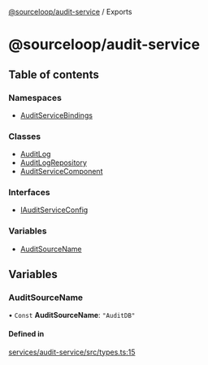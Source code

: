 [@sourceloop/audit-service](README.md) / Exports

# @sourceloop/audit-service

## Table of contents

### Namespaces

- [AuditServiceBindings](modules/AuditServiceBindings.md)

### Classes

- [AuditLog](classes/AuditLog.md)
- [AuditLogRepository](classes/AuditLogRepository.md)
- [AuditServiceComponent](classes/AuditServiceComponent.md)

### Interfaces

- [IAuditServiceConfig](interfaces/IAuditServiceConfig.md)

### Variables

- [AuditSourceName](modules.md#auditsourcename)

## Variables

### AuditSourceName

• `Const` **AuditSourceName**: ``"AuditDB"``

#### Defined in

[services/audit-service/src/types.ts:15](https://github.com/sourcefuse/loopback4-microservice-catalog/blob/6c16af104/services/audit-service/src/types.ts#L15)
